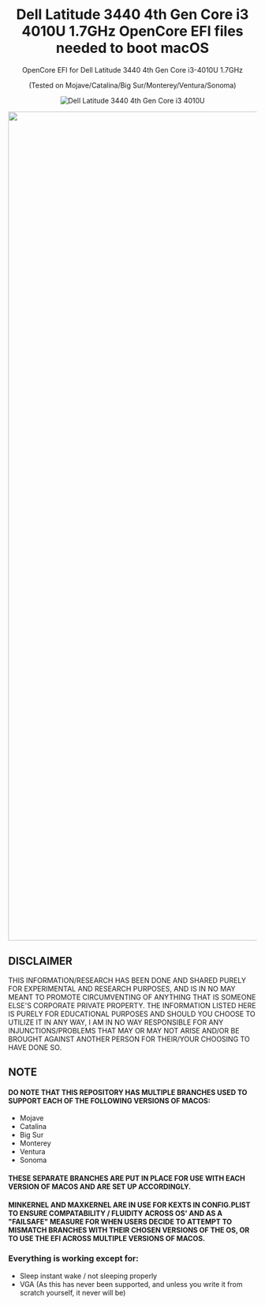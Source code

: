 <h1 align="center">Dell Latitude 3440 4th Gen Core i3 4010U 1.7GHz OpenCore EFI files needed to boot macOS</h1>
<p align="center">OpenCore EFI for Dell Latitude 3440 4th Gen Core i3-4010U 1.7GHz</p> 
<p align="center">(Tested on Mojave/Catalina/Big Sur/Monterey/Ventura/Sonoma)</p>

<div align="center">

![Dell Latitude 3440 4th Gen Core i3 4010U](https://github.com/osx86-ijb/Dell-Latitude-3440-4th-Gen-Core-i3-4010U-1.7GHz-macOS/assets/67184728/81690bbf-6076-408b-8bcf-9dbbd151b347)

<img width="1680" alt="Screen Shot 2023-09-01 at 6 51 58 PM" src="https://github.com/osx86-ijb/Dell-Latitude-3440-4th-Gen-Core-i3-4010U-1.7GHz-macOS/assets/67184728/f375a982-90f3-4352-92e0-973e93ea5516">

</div>

## DISCLAIMER

THIS INFORMATION/RESEARCH HAS BEEN DONE AND SHARED PURELY FOR EXPERIMENTAL AND RESEARCH PURPOSES, AND IS IN NO MAY MEANT TO PROMOTE CIRCUMVENTING OF ANYTHING THAT IS SOMEONE ELSE'S CORPORATE PRIVATE PROPERTY. THE INFORMATION LISTED HERE IS PURELY FOR EDUCATIONAL PURPOSES AND SHOULD YOU CHOOSE TO UTILIZE IT IN ANY WAY, I AM IN NO WAY RESPONSIBLE FOR ANY INJUNCTIONS/PROBLEMS THAT MAY OR MAY NOT ARISE AND/OR BE BROUGHT AGAINST ANOTHER PERSON FOR THEIR/YOUR CHOOSING TO HAVE DONE SO.


## NOTE

#### DO NOTE THAT THIS REPOSITORY HAS MULTIPLE BRANCHES USED TO SUPPORT EACH OF THE FOLLOWING VERSIONS OF MACOS:
- Mojave
- Catalina
- Big Sur
- Monterey
- Ventura
- Sonoma

#### THESE SEPARATE BRANCHES ARE PUT IN PLACE FOR USE WITH EACH VERSION OF MACOS AND ARE SET UP ACCORDINGLY.
#### MINKERNEL AND MAXKERNEL ARE IN USE FOR KEXTS IN CONFIG.PLIST TO ENSURE COMPATABILITY / FLUIDITY ACROSS OS' AND AS A "FAILSAFE" MEASURE FOR WHEN USERS DECIDE TO ATTEMPT TO MISMATCH BRANCHES WITH THEIR CHOSEN VERSIONS OF THE OS, OR TO USE THE EFI ACROSS MULTIPLE VERSIONS OF MACOS.

### Everything is working except for:
- Sleep instant wake / not sleeping properly
- VGA (As this has never been supported, and unless you write it from scratch yourself, it never will be)
